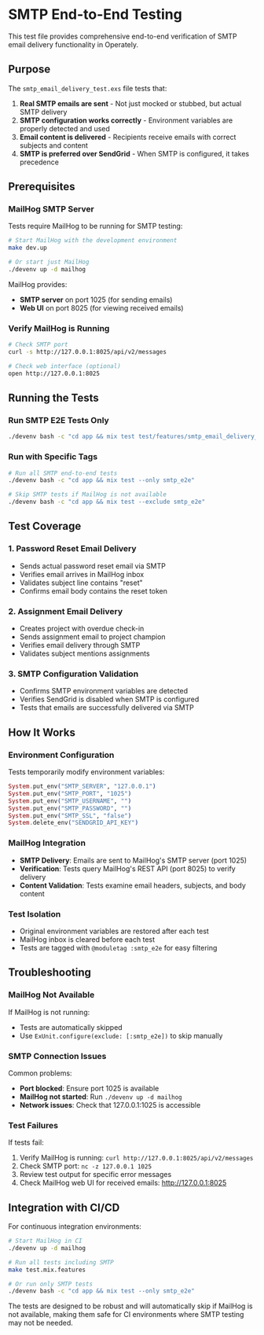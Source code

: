 # SMTP End-to-End Testing

This test file provides comprehensive end-to-end verification of SMTP email delivery functionality in Operately.

## Purpose

The `smtp_email_delivery_test.exs` file tests that:

1. **Real SMTP emails are sent** - Not just mocked or stubbed, but actual SMTP delivery
2. **SMTP configuration works correctly** - Environment variables are properly detected and used
3. **Email content is delivered** - Recipients receive emails with correct subjects and content
4. **SMTP is preferred over SendGrid** - When SMTP is configured, it takes precedence

## Prerequisites

### MailHog SMTP Server
Tests require MailHog to be running for SMTP testing:

```bash
# Start MailHog with the development environment
make dev.up

# Or start just MailHog
./devenv up -d mailhog
```

MailHog provides:
- **SMTP server** on port 1025 (for sending emails)
- **Web UI** on port 8025 (for viewing received emails)

### Verify MailHog is Running

```bash
# Check SMTP port
curl -s http://127.0.0.1:8025/api/v2/messages

# Check web interface (optional)
open http://127.0.0.1:8025
```

## Running the Tests

### Run SMTP E2E Tests Only
```bash
./devenv bash -c "cd app && mix test test/features/smtp_email_delivery_test.exs"
```

### Run with Specific Tags
```bash
# Run all SMTP end-to-end tests
./devenv bash -c "cd app && mix test --only smtp_e2e"

# Skip SMTP tests if MailHog is not available
./devenv bash -c "cd app && mix test --exclude smtp_e2e"
```

## Test Coverage

### 1. Password Reset Email Delivery
- Sends actual password reset email via SMTP
- Verifies email arrives in MailHog inbox
- Validates subject line contains "reset"
- Confirms email body contains the reset token

### 2. Assignment Email Delivery  
- Creates project with overdue check-in
- Sends assignment email to project champion
- Verifies email delivery through SMTP
- Validates subject mentions assignments

### 3. SMTP Configuration Validation
- Confirms SMTP environment variables are detected
- Verifies SendGrid is disabled when SMTP is configured
- Tests that emails are successfully delivered via SMTP

## How It Works

### Environment Configuration
Tests temporarily modify environment variables:
```elixir
System.put_env("SMTP_SERVER", "127.0.0.1")
System.put_env("SMTP_PORT", "1025")
System.put_env("SMTP_USERNAME", "")
System.put_env("SMTP_PASSWORD", "")
System.put_env("SMTP_SSL", "false")
System.delete_env("SENDGRID_API_KEY")
```

### MailHog Integration
- **SMTP Delivery**: Emails are sent to MailHog's SMTP server (port 1025)
- **Verification**: Tests query MailHog's REST API (port 8025) to verify delivery
- **Content Validation**: Tests examine email headers, subjects, and body content

### Test Isolation
- Original environment variables are restored after each test
- MailHog inbox is cleared before each test
- Tests are tagged with `@moduletag :smtp_e2e` for easy filtering

## Troubleshooting

### MailHog Not Available
If MailHog is not running:
- Tests are automatically skipped
- Use `ExUnit.configure(exclude: [:smtp_e2e])` to skip manually

### SMTP Connection Issues
Common problems:
- **Port blocked**: Ensure port 1025 is available
- **MailHog not started**: Run `./devenv up -d mailhog`
- **Network issues**: Check that 127.0.0.1:1025 is accessible

### Test Failures
If tests fail:
1. Verify MailHog is running: `curl http://127.0.0.1:8025/api/v2/messages`
2. Check SMTP port: `nc -z 127.0.0.1 1025`
3. Review test output for specific error messages
4. Check MailHog web UI for received emails: http://127.0.0.1:8025

## Integration with CI/CD

For continuous integration environments:
```bash
# Start MailHog in CI
./devenv up -d mailhog

# Run all tests including SMTP
make test.mix.features

# Or run only SMTP tests
./devenv bash -c "cd app && mix test --only smtp_e2e"
```

The tests are designed to be robust and will automatically skip if MailHog is not available, making them safe for CI environments where SMTP testing may not be needed.